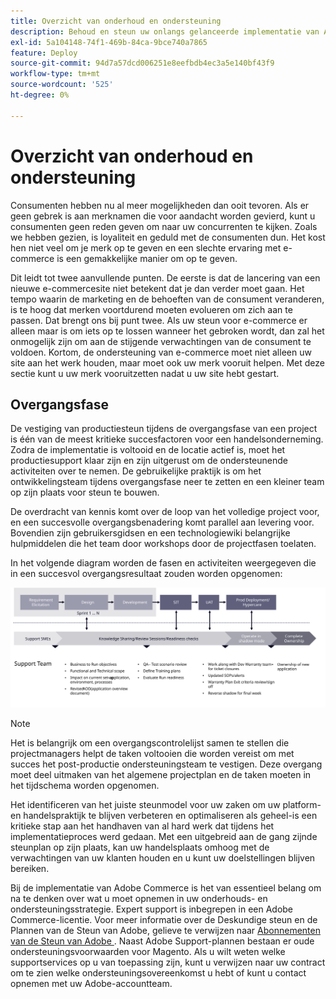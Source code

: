 ```yaml
---
title: Overzicht van onderhoud en ondersteuning
description: Behoud en steun uw onlangs gelanceerde implementatie van Adobe Commerce behoorlijk.
exl-id: 5a104148-74f1-469b-84ca-9bce740a7865
feature: Deploy
source-git-commit: 94d7a57dcd006251e8eefbdb4ec3a5e140bf43f9
workflow-type: tm+mt
source-wordcount: '525'
ht-degree: 0%

---
```


# Overzicht van onderhoud en ondersteuning

Consumenten hebben nu al meer mogelijkheden dan ooit tevoren. Als er geen gebrek is aan merknamen die voor aandacht worden gevierd, kunt u consumenten geen reden geven om naar uw concurrenten te kijken. Zoals we hebben gezien, is loyaliteit en geduld met de consumenten dun. Het kost hen niet veel om je merk op te geven en een slechte ervaring met e-commerce is een gemakkelijke manier om op te geven.

Dit leidt tot twee aanvullende punten. De eerste is dat de lancering van een nieuwe e-commercesite niet betekent dat je dan verder moet gaan. Het tempo waarin de marketing en de behoeften van de consument veranderen, is te hoog dat merken voortdurend moeten evolueren om zich aan te passen. Dat brengt ons bij punt twee. Als uw steun voor e-commerce er alleen maar is om iets op te lossen wanneer het gebroken wordt, dan zal het onmogelijk zijn om aan de stijgende verwachtingen van de consument te voldoen. Kortom, de ondersteuning van e-commerce moet niet alleen uw site aan het werk houden, maar moet ook uw merk vooruit helpen. Met deze sectie kunt u uw merk vooruitzetten nadat u uw site hebt gestart.

## Overgangsfase

De vestiging van productiesteun tijdens de overgangsfase van een project is één van de meest kritieke succesfactoren voor een handelsonderneming. Zodra de implementatie is voltooid en de locatie actief is, moet het productiesupport klaar zijn en zijn uitgerust om de ondersteunende activiteiten over te nemen. De gebruikelijke praktijk is om het ontwikkelingsteam tijdens overgangsfase neer te zetten en een kleiner team op zijn plaats voor steun te bouwen.

De overdracht van kennis komt over de loop van het volledige project voor, en een succesvolle overgangsbenadering komt parallel aan levering voor. Bovendien zijn gebruikersgidsen en een technologiewiki belangrijke hulpmiddelen die het team door workshops door de projectfasen toelaten.

In het volgende diagram worden de fasen en activiteiten weergegeven die in een succesvol overgangsresultaat zouden worden opgenomen:

![ Diagram die fasen van het overgangsproces tonen ](../../assets/playbooks/transition-diagram.svg)

>[!NOTE]
>
> Het is belangrijk om een overgangscontrolelijst samen te stellen die projectmanagers helpt de taken voltooien die worden vereist om met succes het post-productie ondersteuningsteam te vestigen. Deze overgang moet deel uitmaken van het algemene projectplan en de taken moeten in het tijdschema worden opgenomen.

Het identificeren van het juiste steunmodel voor uw zaken om uw platform-en handelspraktijk te blijven verbeteren en optimaliseren als geheel-is een kritieke stap aan het handhaven van al hard werk dat tijdens het implementatieproces werd gedaan. Met een uitgebreid aan de gang zijnde steunplan op zijn plaats, kan uw handelsplaats omhoog met de verwachtingen van uw klanten houden en u kunt uw doelstellingen blijven bereiken.

Bij de implementatie van Adobe Commerce is het van essentieel belang om na te denken over wat u moet opnemen in uw onderhouds- en ondersteuningsstrategie.
Expert support is inbegrepen in een Adobe Commerce-licentie. Voor meer informatie over de Deskundige steun en de Plannen van de Steun van Adobe, gelieve te verwijzen naar [ Abonnementen van de Steun van Adobe ](https://business.adobe.com/customers/consulting-services/premier-support.html).
Naast Adobe Support-plannen bestaan er oude ondersteuningsvoorwaarden voor Magento. Als u wilt weten welke supportservices op u van toepassing zijn, kunt u verwijzen naar uw contract om te zien welke ondersteuningsovereenkomst u hebt of kunt u contact opnemen met uw Adobe-accountteam.
